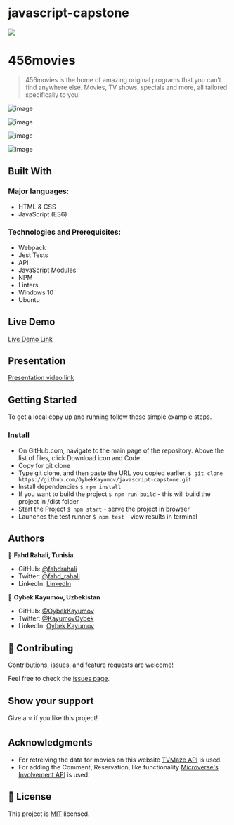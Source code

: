 # javascript-capstone

![](https://img.shields.io/badge/Microverse-blueviolet)

# 456movies

> 456movies is the home of amazing original programs that you can’t find anywhere else. Movies, TV shows, specials and more, all tailored specifically to you.

![image](https://user-images.githubusercontent.com/85465559/163655422-4a1b17f6-cee3-4b0e-aba7-b9b7256119b6.png)

![image](https://user-images.githubusercontent.com/85465559/163655456-b8670ba4-f485-40ad-aa90-684d45deb4d7.png)

![image](https://user-images.githubusercontent.com/85465559/163655517-430b5f2e-822d-4213-9e16-2f7afc37be94.png)

![image](https://user-images.githubusercontent.com/85465559/163655544-3843373c-2b62-456a-a905-78740714d476.png)



## Built With

### Major languages:

- HTML & CSS
- JavaScript (ES6)

### Technologies and Prerequisites:

- Webpack
- Jest Tests
- API
- JavaScript Modules
- NPM
- Linters
- Windows 10
- Ubuntu

## Live Demo

[Live Demo Link](https://oybekkayumov.github.io/javascript-capstone/)

## Presentation

[Presentation video link](https://www.loom.com/share/17baa2a3d3e143f38b81672ab24f6851
)

## Getting Started

To get a local copy up and running follow these simple example steps.

### Install

- On GitHub.com, navigate to the main page of the repository. Above the list of files, click Download icon and Code.
- Copy for git clone
- Type git clone, and then paste the URL you copied earlier.
  `$ git clone https://github.com/OybekKayumov/javascript-capstone.git`
- Install dependencies `$ npm install`
- If you want to build the project `$ npm run build` - this will build the project in /dist folder
- Start the Project `$ npm start` - serve the project in browser
- Launches the test runner `$ npm test` - view results in terminal

## Authors

👤 **Fahd Rahali, Tunisia**

- GitHub: [@fahdrahali](https://github.com/fahdrahali)
- Twitter: [@fahd_rahali](https://twitter.com/fahd_rahali)
- LinkedIn: [LinkedIn](https://www.linkedin.com/in/fahd-rahali/)

👤 **Oybek Kayumov, Uzbekistan**

- GitHub: [@OybekKayumov](https://github.com/OybekKayumov)
- Twitter: [@KayumovOybek](https://twitter.com/KayumovOybek)
- LinkedIn: [Oybek Kayumov](https://www.linkedin.com/in/oybek-kayumov-54a8485b/)

## 🤝 Contributing

Contributions, issues, and feature requests are welcome!

Feel free to check the [issues page](https://github.com/OybekKayumov/javascript-capstone/issues).

## Show your support

Give a ⭐️ if you like this project!

## Acknowledgments

- For retreiving the data for movies on this website [TVMaze API](https://www.notion.so/microverse/Involvement-API-869e60b5ad104603aa6db59e08150270) is used.
- For adding the Comment, Reservation, like functionality [Microverse's Involvement API](https://www.tvmaze.com/api) is used.

## 📝 License

This project is [MIT](./MIT.md) licensed.
